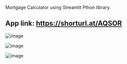Mortgage Calculator using Streamlit Pthon library.

## App link: https://shorturl.at/AQSOR

![image](https://github.com/Raghukarn/Martgage_Calculator_Streamlit_Python_2024/assets/119719960/53d5cb5e-0ab2-471a-b80d-f0bb099f4c67)

![image](https://github.com/Raghukarn/Martgage_Calculator_Streamlit_Python_2024/assets/119719960/6a3e77c7-8fae-49ba-aeb0-6656f0f76b10)

![image](https://github.com/Raghukarn/Martgage_Calculator_Streamlit_Python_2024/assets/119719960/6066d94c-c4e8-413c-b9db-8ecd5bfd0ad9)


